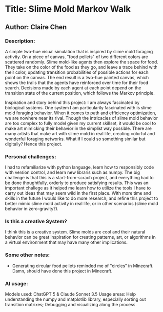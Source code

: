 # Title: Slime Mold Markov Walk

## Author: Claire Chen

### Description: 
A simple two-hue visual simulation that is inspired by slime mold foraging activity. On a piece of canvas, "food pellets" of two different colors are scattered randomly. Slime mold-like agents then explore the space for food. They take on the color of the food as they go, and leave a trace behind with their color, updating transition probabilities of possible actions for each point on the canvas. The end result is a two-hue painted canvas, which shows the trails that the agents have reinforced over time for their food search. Decisions made by each agent at each point depend on the transition state of the current position, which follows the Markov principle.

Inspiration and story behind this project: I am always fascinated by biological systems. One system I am particularily fascinated with is slime mold foraging behavior. When it comes to path and efficiency optimization, we are nowhere near its rival. Though the intricacies of slime mold behavior are too complex to fully model given my current skillset, it would be cool to make art mimicking their behavior in the simplist way possible. There are many artists that make art with slime mold in real life, creating colorful and wonderful foraging networks. What if I could so something similar but digitally? Hence this project.

### Personal challenges:
I had to refamiliarize with python language, learn how to responsibly code with version control, and learn new libraris such as numpy. The big challenge is that this is a start-from-scrach project, and everything had to be done thoughtfully, orderly to produce satisfying results. This was an important challege as it helped me learn how to utilize the tools I have to carry out ideas that may seem wild in the first place. With more time and skills in the future I would like to do more research, and refine this project to better mimic slime mold activity in real life, or in other scenarios (slime mold behavior in zero-gravity?).

### Is this a creative System?
I think this is a creative system. Slime molds are cool and their natural behavior can be great inspiration for creating patterns, art, or algorithms in a virtual environment that may have many other implications.

### Some other notes:
- Generating circular food pellets reminded me of "circles" in Minecraft. Damn, should have done this project in Minecraft.

### AI usage:
Models used: ChatGPT 5 & Claude Sonnet 3.5
Usage areas: Help understanding the numpy and matplotlib library, especially sorting out transition matrixes; Debugging and visualizing along the process.